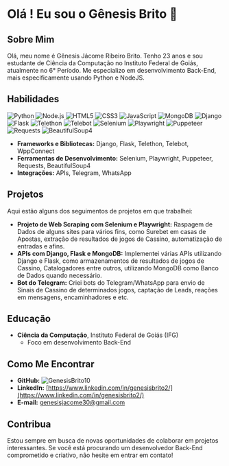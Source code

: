 # Olá ! Eu sou o Gênesis Brito 👋

## Sobre Mim

Olá, meu nome é Gênesis Jácome Ribeiro Brito. Tenho 23 anos e sou estudante de Ciência da Computação no Instituto Federal de Goiás, atualmente no 6° Período. Me especializo em desenvolvimento Back-End, mais especificamente usando Python e NodeJS.

## Habilidades

<p>
  <img src="https://img.shields.io/badge/-Python-3776AB?style=flat-square&logo=python&logoColor=white" alt="Python" />
  <img src="https://img.shields.io/badge/-Node.js-43853D?style=flat-square&logo=node.js&logoColor=white" alt="Node.js" />
  <img src="https://img.shields.io/badge/-HTML5-E34F26?style=flat-square&logo=html5&logoColor=white" alt="HTML5" />
  <img src="https://img.shields.io/badge/-CSS3-1572B6?style=flat-square&logo=css3&logoColor=white" alt="CSS3" />
  <img src="https://img.shields.io/badge/-JavaScript-F7DF1E?style=flat-square&logo=javascript&logoColor=black" alt="JavaScript" />
  <img src="https://img.shields.io/badge/-MongoDB-4EA94B?style=flat-square&logo=mongodb&logoColor=white" alt="MongoDB" />
  <img src="https://img.shields.io/badge/-Django-092E20?style=flat-square&logo=django&logoColor=green" alt="Django" />
  <img src="https://img.shields.io/badge/-Flask-000000?style=flat-square&logo=flask&logoColor=white" alt="Flask" />
  <img src="https://img.shields.io/badge/-Telethon-2B6EDE?style=flat-square&logo=telegram&logoColor=white" alt="Telethon" />
  <img src="https://img.shields.io/badge/-Telebot-2CA5E0?style=flat-square&logo=telegram&logoColor=white" alt="Telebot" />
  <img src="https://img.shields.io/badge/-Selenium-43B02A?style=flat-square&logo=selenium&logoColor=white" alt="Selenium" />
  <img src="https://img.shields.io/badge/-Playwright-54D2D2?style=flat-square&logo=microsoftedge&logoColor=white" alt="Playwright" />
  <img src="https://img.shields.io/badge/-Puppeteer-40B5A4?style=flat-square&logo=googlechrome&logoColor=white" alt="Puppeteer" />
  <img src="https://img.shields.io/badge/-Requests-FF6C37?style=flat-square&logo=python&logoColor=white" alt="Requests" />
  <img src="https://img.shields.io/badge/-BeautifulSoup4-6DA55F?style=flat-square&logo=python&logoColor=white" alt="BeautifulSoup4" />
</p>


- **Frameworks e Bibliotecas:** Django, Flask, Telethon, Telebot, WppConnect
- **Ferramentas de Desenvolvimento:** Selenium, Playwright, Puppeteer, Requests, BeautifulSoup4
- **Integrações:** APIs, Telegram, WhatsApp

## Projetos

Aqui estão alguns dos seguimentos de projetos em que trabalhei:

- **Projeto de Web Scraping com Selenium e Playwright:** Raspagem de Dados de alguns sites para vários fins, como Surebet em casas de Apostas, extração de resultados de jogos de Cassino, automatização de entradas e afins.
- **APIs com Django, Flask e MongoDB:** Implementei várias APIs utilizando Django e Flask, como armazenamentos de resultados de jogos de Cassino, Catalogadores entre outros, utilizando MongoDB como Banco de Dados quando necessário.
- **Bot do Telegram:** Criei bots do Telegram/WhatsApp para envio de Sinais de Cassino de determinados jogos, captação de Leads, reações em mensagens, encaminhadores e etc.

## Educação

- **Ciência da Computação**, Instituto Federal de Goiás (IFG)
  - Foco em desenvolvimento Back-End

## Como Me Encontrar

- **GitHub:** ![GenesisBrito10](https://img.shields.io/github/followers/GenesisBrito10?style=social)
- **LinkedIn:** [https://www.linkedin.com/in/genesisbrito2/](https://www.linkedin.com/in/genesisbrito2/)
- **E-mail:** <a href="mailto:genesisjacome30@gmail.com">genesisjacome30@gmail.com</a>

## Contribua

Estou sempre em busca de novas oportunidades de colaborar em projetos interessantes. Se você está procurando um desenvolvedor Back-End comprometido e criativo, não hesite em entrar em contato!
